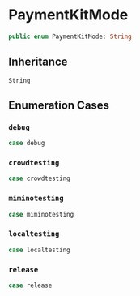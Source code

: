 # PaymentKitMode

``` swift
public enum PaymentKitMode: String 
```

## Inheritance

`String`

## Enumeration Cases

### `debug`

``` swift
case debug
```

### `crowdtesting`

``` swift
case crowdtesting
```

### `miminotesting`

``` swift
case miminotesting
```

### `localtesting`

``` swift
case localtesting
```

### `release`

``` swift
case release
```
